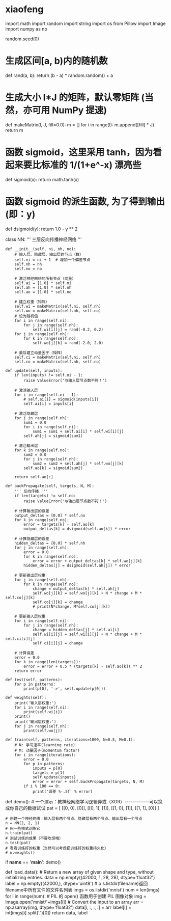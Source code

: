 # xiaofeng
import math
import random
import string
import os
from Pillow import Image
import numpy as np

random.seed(0)


# 生成区间[a, b)内的随机数
def rand(a, b):
    return (b - a) * random.random() + a


# 生成大小 I*J 的矩阵，默认零矩阵 (当然，亦可用 NumPy 提速)
def makeMatrix(I, J, fill=0.0):
    m = []
    for i in range(I):
        m.append([fill] * J)
    return m


# 函数 sigmoid，这里采用 tanh，因为看起来要比标准的 1/(1+e^-x) 漂亮些
def sigmoid(x):
    return math.tanh(x)


# 函数 sigmoid 的派生函数, 为了得到输出 (即：y)
def dsigmoid(y):
    return 1.0 - y ** 2


class NN:
    ''' 三层反向传播神经网络 '''

    def __init__(self, ni, nh, no):
        # 输入层、隐藏层、输出层的节点（数）
        self.ni = ni + 1  # 增加一个偏差节点
        self.nh = nh
        self.no = no

        # 激活神经网络的所有节点（向量）
        self.ai = [1.0] * self.ni
        self.ah = [1.0] * self.nh
        self.ao = [1.0] * self.no

        # 建立权重（矩阵）
        self.wi = makeMatrix(self.ni, self.nh)
        self.wo = makeMatrix(self.nh, self.no)
        # 设为随机值
        for i in range(self.ni):
            for j in range(self.nh):
                self.wi[i][j] = rand(-0.2, 0.2)
        for j in range(self.nh):
            for k in range(self.no):
                self.wo[j][k] = rand(-2.0, 2.0)

        # 最后建立动量因子（矩阵）
        self.ci = makeMatrix(self.ni, self.nh)
        self.co = makeMatrix(self.nh, self.no)

    def update(self, inputs):
        if len(inputs) != self.ni - 1:
            raise ValueError('与输入层节点数不符！')

        # 激活输入层
        for i in range(self.ni - 1):
            # self.ai[i] = sigmoid(inputs[i])
            self.ai[i] = inputs[i]

        # 激活隐藏层
        for j in range(self.nh):
            sum1 = 0.0
            for i in range(self.ni):
                sum1 = sum1 + self.ai[i] * self.wi[i][j]
            self.ah[j] = sigmoid(sum1)

        # 激活输出层
        for k in range(self.no):
            sum2 = 0.0
            for j in range(self.nh):
                sum2 = sum2 + self.ah[j] * self.wo[j][k]
            self.ao[k] = sigmoid(sum2)

        return self.ao[:]

    def backPropagate(self, targets, N, M):
        ''' 反向传播 '''
        if len(targets) != self.no:
            raise ValueError('与输出层节点数不符！')

        # 计算输出层的误差
        output_deltas = [0.0] * self.no
        for k in range(self.no):
            error = targets[k] - self.ao[k]
            output_deltas[k] = dsigmoid(self.ao[k]) * error

        # 计算隐藏层的误差
        hidden_deltas = [0.0] * self.nh
        for j in range(self.nh):
            error = 0.0
            for k in range(self.no):
                error = error + output_deltas[k] * self.wo[j][k]
            hidden_deltas[j] = dsigmoid(self.ah[j]) * error

        # 更新输出层权重
        for j in range(self.nh):
            for k in range(self.no):
                change = output_deltas[k] * self.ah[j]
                self.wo[j][k] = self.wo[j][k] + N * change + M * self.co[j][k]
                self.co[j][k] = change
                # print(N*change, M*self.co[j][k])

        # 更新输入层权重
        for i in range(self.ni):
            for j in range(self.nh):
                change = hidden_deltas[j] * self.ai[i]
                self.wi[i][j] = self.wi[i][j] + N * change + M * self.ci[i][j]
                self.ci[i][j] = change

        # 计算误差
        error = 0.0
        for k in range(len(targets)):
            error = error + 0.5 * (targets[k] - self.ao[k]) ** 2
        return error

    def test(self, patterns):
        for p in patterns:
            print(p[0], '->', self.update(p[0]))

    def weights(self):
        print('输入层权重:')
        for i in range(self.ni):
            print(self.wi[i])
        print()
        print('输出层权重:')
        for j in range(self.nh):
            print(self.wo[j])

    def train(self, patterns, iterations=1000, N=0.5, M=0.1):
        # N: 学习速率(learning rate)
        # M: 动量因子(momentum factor)
        for i in range(iterations):
            error = 0.0
            for p in patterns:
                inputs = p[0]
                targets = p[1]
                self.update(inputs)
                error = error + self.backPropagate(targets, N, M)
            if i % 100 == 0:
                print('误差 %-.5f' % error)


def demo():
    # 一个演示：教神经网络学习逻辑异或（XOR）------------可以换成你自己的数据试试
    pat = [
        [[0, 0], [0]],
        [[0, 1], [1]],
        [[1, 0], [1]],
        [[1, 1], [0]]
    ]

    # 创建一个神经网络：输入层有两个节点、隐藏层有两个节点、输出层有一个节点
    n = NN(2, 2, 1)
    # 用一些模式训练它
    n.train(pat)
    # 测试训练的成果（不要吃惊哦）
    n.test(pat)
    # 看看训练好的权重（当然可以考虑把训练好的权重持久化）
    # n.weights()


if __name__ == '__main__':
    demo()


def load_data():
    # Return a new array of given shape and type, without initializing entries.
    data = np.empty((42000, 1, 28, 28), dtype='float32')
    label = np.empty((42000,), dtype='uint8')
    # o s.listdir(filename)返回filename中所有文件的文件名列表
    imgs = os.listdir('mnist')
    num = len(imgs)
    for i in range(num):
        # PIL 的 open() 函数用于创建 PIL 图像对象
        img = Image.open('mnist/'+imgs[i])
        # Convert the input to an array
        arr = np.asarray(img, dtype='float32')
        data[i, :, :, :] = arr
        label[i] = int(imgs[i].split('.')[0])
    return data, label
